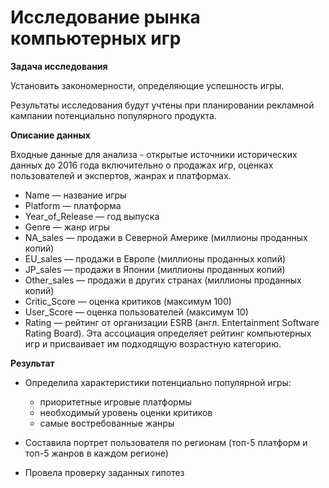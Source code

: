 # Исследование рынка компьютерных игр

**Задача исследования**

Установить закономерности, определяющие успешность игры.

Результаты исследования будут учтены при планировании рекламной кампании потенциально популярного продукта.
    

**Описание данных**

Входные данные для анализа - открытые источники исторических данных до 2016 года включительно о продажах игр, оценках пользователей и экспертов, жанрах и платформах. 

- Name — название игры
- Platform — платформа
- Year_of_Release — год выпуска
- Genre — жанр игры
- NA_sales — продажи в Северной Америке (миллионы проданных копий)
- EU_sales — продажи в Европе (миллионы проданных копий)
- JP_sales — продажи в Японии (миллионы проданных копий)
- Other_sales — продажи в других странах (миллионы проданных копий)
- Critic_Score — оценка критиков (максимум 100)
- User_Score — оценка пользователей (максимум 10)
- Rating — рейтинг от организации ESRB (англ. Entertainment Software Rating Board). Эта ассоциация определяет рейтинг компьютерных игр и присваивает им подходящую возрастную категорию.

**Результат**

- Определила характеристики потенциально популярной игры: 
    -  приоритетные игровые платформы
    -  необходимый уровень оценки критиков
    -  самые востребованные жанры

- Составила портрет пользователя по регионам (топ-5 платформ и топ-5 жанров в каждом регионе)
- Провела проверку заданных гипотез